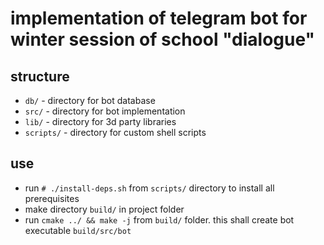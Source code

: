 # implementation of telegram bot for winter session of school "dialogue"

## structure

- `db/` - directory for bot database
- `src/` - directory for bot implementation
- `lib/` - directory for 3d party libraries
- `scripts/` - directory for custom shell scripts

## use

- run `# ./install-deps.sh` from `scripts/` directory to install all prerequisites
- make directory `build/` in project folder
- run `cmake ../ && make -j` from `build/` folder. this shall create bot executable `build/src/bot`
